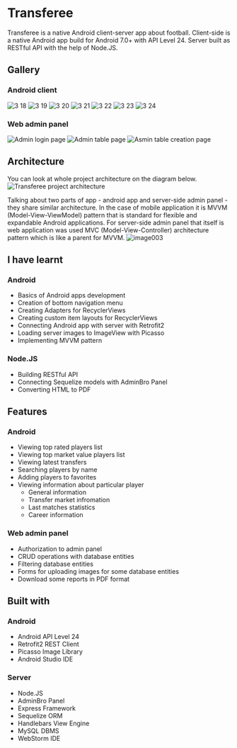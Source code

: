 # Transferee

Transferee is a native Android client-server app about football. Client-side is a native Android app build for Android 7.0+ with API Level 24. Server built as RESTful API with the help of Node.JS.

## Gallery
### Android client
![3 18](https://user-images.githubusercontent.com/59961299/107236734-a8ebd600-6a2e-11eb-9cd5-4917b5cdc0b9.jpg)
![3 19](https://user-images.githubusercontent.com/59961299/107236740-a9846c80-6a2e-11eb-9f4d-73187198771c.jpg)
![3 20](https://user-images.githubusercontent.com/59961299/107236741-aa1d0300-6a2e-11eb-893e-46fc6a5420ff.jpg)
![3 21](https://user-images.githubusercontent.com/59961299/107236742-aa1d0300-6a2e-11eb-972c-0f3ab15473e5.jpg)
![3 22](https://user-images.githubusercontent.com/59961299/107236744-aa1d0300-6a2e-11eb-80a5-7a4165f82be6.jpg)
![3 23](https://user-images.githubusercontent.com/59961299/107236746-aab59980-6a2e-11eb-986c-3ad527eb00a2.jpg)
![3 24](https://user-images.githubusercontent.com/59961299/107236751-aab59980-6a2e-11eb-9d26-acf86d53d608.jpg)

### Web admin panel
![Admin login page](https://user-images.githubusercontent.com/59961299/107237069-03853200-6a2f-11eb-88cf-ef06358869b4.jpg)
![Admin table page](https://user-images.githubusercontent.com/59961299/107237073-041dc880-6a2f-11eb-9968-2d2b5af23aa2.jpg)
![Asmin table creation page](https://user-images.githubusercontent.com/59961299/107237075-04b65f00-6a2f-11eb-967f-8bda9779347d.jpg)

## Architecture

You can look at whole project architecture on the diagram below.
![Transferee project architecture](https://user-images.githubusercontent.com/59961299/107238016-092f4780-6a30-11eb-8f9d-c468d136f697.png)

Talking about two parts of app - android app and server-side admin panel - they share similar architecture. In the case of mobile application it is MVVM (Model-View-ViewModel) pattern that is standard for flexible and expandable Android applications. For server-side admin panel that itself is web application was used MVC (Model-View-Controller) architecture pattern which is like a parent for MVVM.
![image003](https://user-images.githubusercontent.com/59961299/107220645-4937ff80-6a1b-11eb-80a0-ed6820c6b0ee.png)

## I have learnt
### Android
* Basics of Android apps development
* Creation of bottom navigation menu
* Creating Adapters for RecyclerViews
* Creating custom item layouts for RecyclerViews
* Connecting Android app with server with Retrofit2
* Loading server images to ImageView with Picasso
* Implementing MVVM pattern

### Node.JS
* Building RESTful API
* Connecting Sequelize models with AdminBro Panel
* Converting HTML to PDF

## Features
### Android
* Viewing top rated players list
* Viewing top market value players list
* Viewing latest transfers
* Searching players by name
* Adding players to favorites
* Viewing information about particular player
    * General information
    * Transfer market infromation
    * Last matches statistics
    * Career information

### Web admin panel
* Authorization to admin panel
* CRUD operations with database entities
* Filtering database entities
* Forms for uploading images for some database entities
* Download some reports in PDF format

## Built with
### Android
* Android API Level 24
* Retrofit2 REST Client
* Picasso Image Library
* Android Studio IDE

### Server
* Node.JS
* AdminBro Panel
* Express Framework
* Sequelize ORM
* Handlebars View Engine
* MySQL DBMS
* WebStorm IDE
